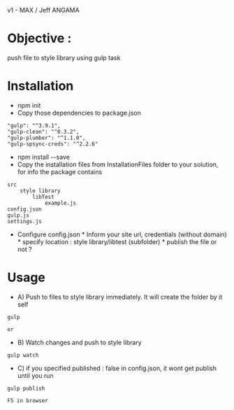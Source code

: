 v1  - MAX / Jeff ANGAMA

# Objective : 
push file to style library using gulp task


# Installation

* npm init
* Copy those dependencies to package.json
```
"gulp": "^3.9.1",
"gulp-clean": "^0.3.2",
"gulp-plumber": "^1.1.0",
"gulp-spsync-creds": "^2.2.6"
```
* npm install --save
* Copy the installation files from InstallationFiles folder to your solution, for info the package contains

```   
src
    style library
        libTest
            example.js
config.json
gulp.js 
settings.js
```

* Configure config.json
        * Inform your site url, credentials (without domain)
        * specify location : style library/libtest (subfolder)
        * publish the file or not ?

# Usage

* A) Push to files to style library immediately. It will create the folder by it self
```
gulp 
```

    or 

* B) Watch changes and push to style library
```
gulp watch
```

* C) if you specified published : false in config.json, it wont get publish until you run
```
gulp publish
```
    
    F5 in browser